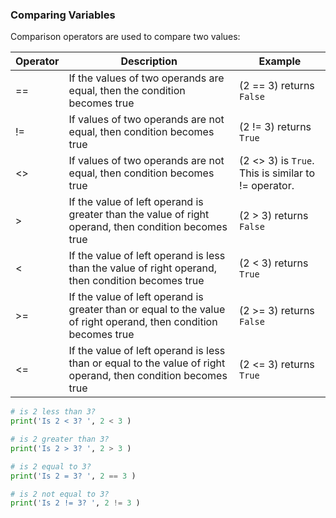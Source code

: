 ### Comparing Variables

Comparison operators are used to compare two values:


|Operator|Description|Example|
|-|-|-|
|==|If the values of two operands are equal, then the condition becomes true|(2 == 3) returns `False`|
|!=	|If values of two operands are not equal, then condition becomes true| (2 != 3) returns `True`|
|<>|If values of two operands are not equal, then condition becomes true|(2 <> 3) is `True`. This is similar to != operator.|
|>|If the value of left operand is greater than the value of right operand, then condition becomes true|	(2 > 3) returns `False`|
|<|If the value of left operand is less than the value of right operand, then condition becomes true|	(2 < 3) returns `True`|
|>=|If the value of left operand is greater than or equal to the value of right operand, then condition becomes true|	(2 >= 3) returns `False`|
|<=|If the value of left operand is less than or equal to the value of right operand, then condition becomes true| (2 <= 3) returns `True`

```python
# is 2 less than 3?
print('Is 2 < 3? ', 2 < 3 )

# is 2 greater than 3?
print('Is 2 > 3? ', 2 > 3 )

# is 2 equal to 3?
print('Is 2 = 3? ', 2 == 3 )

# is 2 not equal to 3?
print('Is 2 != 3? ', 2 != 3 )
```
